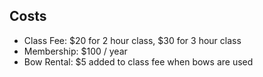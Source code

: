 ## Costs
- Class Fee: $20 for 2 hour class, $30 for 3 hour class
- Membership: $100 / year
- Bow Rental: $5 added to class fee when bows are used
